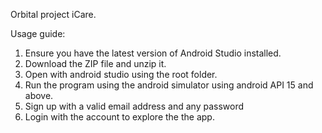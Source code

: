 Orbital project iCare.

Usage guide:
1. Ensure you have the latest version of Android Studio installed. 
2. Download the ZIP file and unzip it.
3. Open with android studio using the root folder.
4. Run the program using the android simulator using android API 15 and above. 
5. Sign up with a valid email address and any password
6. Login with the account to explore the the app.
